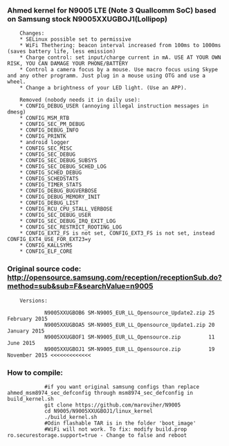 ### Ahmed kernel for N9005 LTE (Note 3 Quallcomm SoC) based on Samsung stock N9005XXUGBOJ1(Lollipop)
		Changes:
		* SELinux possible set to permissive
		* WiFi Thethering: beacon interval increased from 100ms to 1000ms (saves battery life, less emission)
		* Charge control: set input/charge current in mA. USE AT YOUR OWN RISK, YOU CAN DAMAGE YOUR PHONE/BATTERY
		* Control a camera focus by a mouse. Use macro focus using Skype and any other programm. Just plug in a mouse using OTG and use a wheel.
		* Change a brightness of your LED light. (Use an APP).
		
		Removed (nobody needs it in daily use):
		* CONFIG_DEBUG_USER (annoying illegal instruction messages in dmesg)
		* CONFIG_MSM_RTB
		* CONFIG_SEC_PM_DEBUG
		* CONFIG_DEBUG_INFO
		* CONFIG_PRINTK
		* android logger
		* CONFIG_SEC_MISC
		* CONFIG_SEC_DEBUG
		* CONFIG_SEC_DEBUG_SUBSYS
		* CONFIG_SEC_DEBUG_SCHED_LOG
		* CONFIG_SCHED_DEBUG
		* CONFIG_SCHEDSTATS
		* CONFIG_TIMER_STATS
		* CONFIG_DEBUG_BUGVERBOSE
		* CONFIG_DEBUG_MEMORY_INIT
		* CONFIG_DEBUG_LIST
		* CONFIG_RCU_CPU_STALL_VERBOSE
		* CONFIG_SEC_DEBUG_USER
		* CONFIG_SEC_DEBUG_IRQ_EXIT_LOG
		* CONFIG_SEC_RESTRICT_ROOTING_LOG
		* CONFIG_EXT2_FS is not set, CONFIG_EXT3_FS is not set, instead CONFIG_EXT4_USE_FOR_EXT23=y
		* CONFIG_KALLSYMS
		* CONFIG_ELF_CORE

### Original source code: http://opensource.samsung.com/reception/receptionSub.do?method=sub&sub=F&searchValue=n9005
		Versions:

				N9005XXUGBOB6 SM-N9005_EUR_LL_Opensource_Update2.zip 25 February 2015
				N9005XXUGBOA5 SM-N9005_EUR_LL_Opensource_Update1.zip 20 January 2015
				N9005XXUGBOF1 SM-N9005_EUR_LL_Opensource.zip         11 June 2015
				N9005XXUGBOJ1 SM-N9005_EUR_LL_Opensource.zip         19 November 2015 <<<<<<<<<<<<<
				
### How to compile:
				#if you want original samsung configs than replace ahmed_msm8974_sec_defconfig through msm8974_sec_defconfig in build_kernel.sh
				git clone https://github.com/maroviher/N9005
				cd N9005/N9005XXUGBOJ1/linux_kernel
				./build_kernel.sh
				#Odin flashable TAR is in the folder 'boot_image'
				#WiFi will not work. To fix: modify build.prop ro.securestorage.support=true - Change to false and reboot
